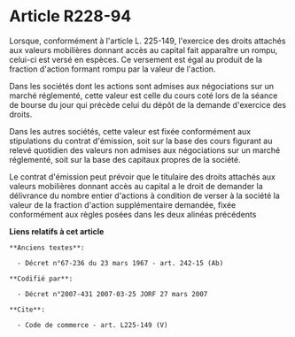 # Article R228-94

Lorsque, conformément à l'article L. 225-149, l'exercice des droits attachés aux valeurs mobilières donnant accès au capital
fait apparaître un rompu, celui-ci est versé en espèces. Ce versement est égal au produit de la fraction d'action formant
rompu par la valeur de l'action. 

Dans les sociétés dont les actions sont admises aux négociations sur un marché réglementé, cette valeur est celle du cours
coté lors de la séance de bourse du jour qui précède celui du dépôt de la demande d'exercice des droits. 

Dans les autres sociétés, cette valeur est fixée conformément aux stipulations du contrat d'émission, soit sur la base des
cours figurant au relevé quotidien des valeurs non admises aux négociations sur un marché réglementé, soit sur la base des
capitaux propres de la société. 

Le contrat d'émission peut prévoir que le titulaire des droits attachés aux valeurs mobilières donnant accès au capital a le
droit de demander la délivrance du nombre entier d'actions à condition de verser à la société la valeur de la fraction
d'action supplémentaire demandée, fixée conformément aux règles posées dans les deux alinéas précédents

**Liens relatifs à cet article**

	**Anciens textes**:

	  - Décret n°67-236 du 23 mars 1967 - art. 242-15 (Ab)

	**Codifié par**:

	  - Décret n°2007-431 2007-03-25 JORF 27 mars 2007

	**Cite**:

	  - Code de commerce - art. L225-149 (V)
